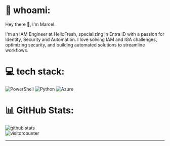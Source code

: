 # 👤 whoami:
Hey there 👋, 
I'm Marcel.

I'm an IAM Engineer at HelloFresh, specializing in Entra ID with a passion for Identity, Security and Automation. I love solving IAM and IGA challenges, optimizing security, and building automated solutions to streamline workflows.


# 💻 tech stack:
![PowerShell](https://img.shields.io/badge/PowerShell-%235391FE.svg?style=for-the-badge&logo=powershell&logoColor=white) ![Python](https://img.shields.io/badge/python-3670A0?style=for-the-badge&logo=python&logoColor=ffdd54) ![Azure](https://img.shields.io/badge/azure-%230072C6.svg?style=for-the-badge&logo=microsoftazure&logoColor=white)
# 📊 GitHub Stats:
![github stats](https://github-readme-stats.vercel.app/api?username=marcel-ngn&theme=dark&hide_border=false&include_all_commits=false&count_private=false)<br/>
![visitorcounter](https://komarev.com/ghpvc/?username=marcel-ngn&color=blue)


---


